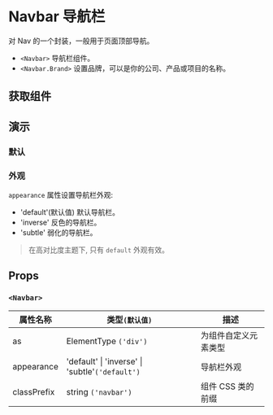 # Navbar 导航栏

对 Nav 的一个封装，一般用于页面顶部导航。

- `<Navbar>` 导航栏组件。
- `<Navbar.Brand>` 设置品牌，可以是你的公司、产品或项目的名称。

## 获取组件

<!--{include:(components/navbar/fragments/import.md)`}-->

## 演示

### 默认

<!--{include:`basic.md`}-->

### 外观

`appearance` 属性设置导航栏外观:

- 'default'(默认值) 默认导航栏。
- 'inverse' 反色的导航栏。
- 'subtle' 弱化的导航栏。

> 在高对比度主题下, 只有 `default` 外观有效。

<!--{include:`appearance.md`}-->

## Props

### `<Navbar>`

| 属性名称    | 类型`(默认值)`                                          | 描述                 |
| ----------- | ------------------------------------------------------- | -------------------- |
| as          | ElementType `('div')`                                   | 为组件自定义元素类型 |
| appearance  | 'default' &#124; 'inverse' &#124; 'subtle'`('default')` | 导航栏外观           |
| classPrefix | string `('navbar')`                                     | 组件 CSS 类的前缀    |
